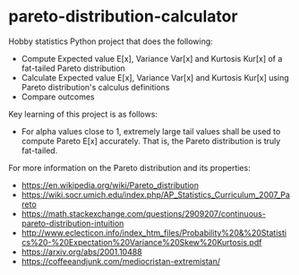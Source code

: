 # pareto-distribution-calculator
Hobby statistics Python project that does the following:
- Compute Expected value E[x], Variance Var[x] and Kurtosis Kur[x] of a fat-tailed Pareto distribution
- Calculate Expected value E[x], Variance Var[x] and Kurtosis Kur[x] using Pareto distribution's calculus definitions
- Compare outcomes

Key learning of this project is as follows:

- For alpha values close to 1, extremely large tail values shall be used to compute Pareto E[x] accurately. That is, the Pareto distribution is truly fat-tailed.

For more information on the Pareto distribution and its properties:

- https://en.wikipedia.org/wiki/Pareto_distribution
- https://wiki.socr.umich.edu/index.php/AP_Statistics_Curriculum_2007_Pareto
- https://math.stackexchange.com/questions/2909207/continuous-pareto-distribution-intuition
- http://www.eclecticon.info/index_htm_files/Probability%20&%20Statistics%20-%20Expectation%20Variance%20Skew%20Kurtosis.pdf
- https://arxiv.org/abs/2001.10488
- https://coffeeandjunk.com/mediocristan-extremistan/
